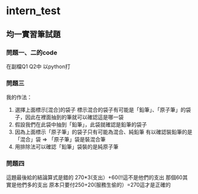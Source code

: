 # intern_test
## 均一實習筆試題

### 問題一、二的code
在副檔Q1 Q2中 以python打
### 問題三
我的作法：
1. 選擇上面標示[混合]的袋子 
標示混合的袋子有可能是「鉛筆」、「原子筆」的袋子，因此在裡面抽到的筆就可以確認這是哪一袋
2. 假設我們在此袋中抽到「鉛筆」，此袋就確認是鉛筆的袋子
3. 因為上面標示「原子筆」的袋子只有可能為混合、純鉛筆
有以確認裝鉛筆的是「混合」袋 => 「原子筆」袋是裝混合筆
4. 用排除法可以確認「鉛筆」袋裝的是純原子筆
### 問題四

這題最後給的結論算式是錯的
270*3(支出）+60(!!這不是他們的支出
那個60其實是他們多的支出
原本只要付250+20(服務生偷的）=270這才是正確的
